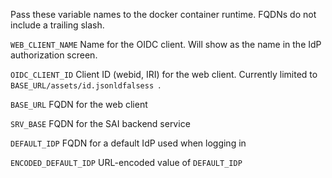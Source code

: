 
Pass these variable names to the docker container runtime. FQDNs do not include a trailing slash.

`WEB_CLIENT_NAME` Name for the OIDC client. Will show as the name in the IdP authorization screen.

`OIDC_CLIENT_ID` Client ID (webid, IRI) for the web client. Currently limited to `BASE_URL/assets/id.jsonldfalsess
`.

`BASE_URL` FQDN for the web client

`SRV_BASE` FQDN for the SAI backend service

`DEFAULT_IDP` FQDN for a default IdP used when logging in

`ENCODED_DEFAULT_IDP` URL-encoded value of `DEFAULT_IDP`
